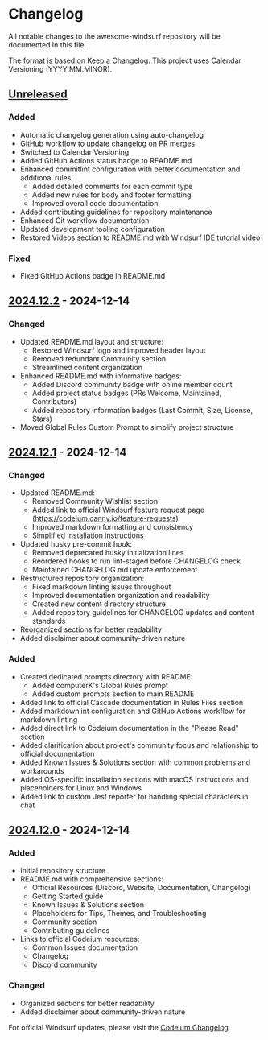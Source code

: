 # Changelog

All notable changes to the awesome-windsurf repository will be documented in this file.

The format is based on [Keep a Changelog](https://keepachangelog.com/en/1.0.0/).
This project uses Calendar Versioning (YYYY.MM.MINOR).

## [Unreleased]

### Added

- Automatic changelog generation using auto-changelog
- GitHub workflow to update changelog on PR merges
- Switched to Calendar Versioning
- Added GitHub Actions status badge to README.md
- Enhanced commitlint configuration with better documentation and additional rules:
  - Added detailed comments for each commit type
  - Added new rules for body and footer formatting
  - Improved overall code documentation
- Added contributing guidelines for repository maintenance
- Enhanced Git workflow documentation
- Updated development tooling configuration
- Restored Videos section to README.md with Windsurf IDE tutorial video

### Fixed

- Fixed GitHub Actions badge in README.md

## [2024.12.2] - 2024-12-14

### Changed

- Updated README.md layout and structure:
  - Restored Windsurf logo and improved header layout
  - Removed redundant Community section
  - Streamlined content organization
- Enhanced README.md with informative badges:
  - Added Discord community badge with online member count
  - Added project status badges (PRs Welcome, Maintained, Contributors)
  - Added repository information badges (Last Commit, Size, License, Stars)
- Moved Global Rules Custom Prompt to simplify project structure

## [2024.12.1] - 2024-12-14

### Changed

- Updated README.md:
  - Removed Community Wishlist section
  - Added link to official Windsurf feature request page (<https://codeium.canny.io/feature-requests>)
  - Improved markdown formatting and consistency
  - Simplified installation instructions
- Updated husky pre-commit hook:
  - Removed deprecated husky initialization lines
  - Reordered hooks to run lint-staged before CHANGELOG check
  - Maintained CHANGELOG.md update enforcement
- Restructured repository organization:
  - Fixed markdown linting issues throughout
  - Improved documentation organization and readability
  - Created new content directory structure
  - Added repository guidelines for CHANGELOG updates and content standards
- Reorganized sections for better readability
- Added disclaimer about community-driven nature

### Added

- Created dedicated prompts directory with README:
  - Added computerK's Global Rules prompt
  - Added custom prompts section to main README
- Added link to official Cascade documentation in Rules Files section
- Added markdownlint configuration and GitHub Actions workflow for markdown linting
- Added direct link to Codeium documentation in the "Please Read" section
- Added clarification about project's community focus and relationship to official documentation
- Added Known Issues & Solutions section with common problems and workarounds
- Added OS-specific installation sections with macOS instructions and placeholders for Linux and Windows
- Added link to custom Jest reporter for handling special characters in chat

## [2024.12.0] - 2024-12-14

### Added

- Initial repository structure
- README.md with comprehensive sections:
  - Official Resources (Discord, Website, Documentation, Changelog)
  - Getting Started guide
  - Known Issues & Solutions section
  - Placeholders for Tips, Themes, and Troubleshooting
  - Community section
  - Contributing guidelines
- Links to official Codeium resources:
  - Common Issues documentation
  - Changelog
  - Discord community

### Changed

- Organized sections for better readability
- Added disclaimer about community-driven nature

For official Windsurf updates, please visit the [Codeium Changelog](https://codeium.com/changelog)

[Unreleased]: https://github.com/ismar/awesome-windsurf/compare/2024.12.2...HEAD
[2024.12.2]: https://github.com/ismar/awesome-windsurf/compare/2024.12.1...2024.12.2
[2024.12.1]: https://github.com/ismar/awesome-windsurf/compare/2024.12.0...2024.12.1
[2024.12.0]: https://github.com/ismar/awesome-windsurf/releases/tag/2024.12.0
